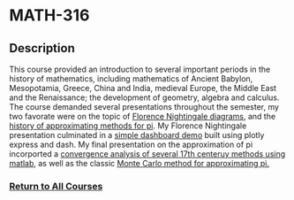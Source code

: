 # MATH-316


## Description
This course provided an introduction to several important periods in the history of mathematics, including mathematics of Ancient Babylon, Mesopotamia, Greece, China and India, medieval Europe, the Middle East and the Renaissance; the development of geometry, algebra and calculus. The course demanded several presentations throughout the semester, my two favorate were on the topic of [Florence Nightingale diagrams](https://github.com/StefanoFochesatto/MATH-316/blob/main/Florence%20Nightingale%20Presentation.pdf), and the [history of approximating methods for pi](https://github.com/StefanoFochesatto/MATH-316/blob/main/Approximation%20Pi%20Presentation.pdf). My Florence Nightingale presentation culminated in a [simple dashboard demo](https://github.com/StefanoFochesatto/MATH-316/blob/main/Data%20Dashboard%20Demo.ipynb) built using plotly express and dash. My final presentation on the approximation of pi incorported a [convergence analysis of several 17th centeruy methods using matlab](https://github.com/StefanoFochesatto/MATH-316/tree/main/Final%20Presentation%20Convergence%20Analysis), as well as the classic [Monte Carlo method for approximating pi.](https://github.com/StefanoFochesatto/MATH-316/tree/main/Final%20Presentation%20Monte%20Carlo%20Demo)  



### [Return to All Courses](https://github.com/StefanoFochesatto/Course-Work)
